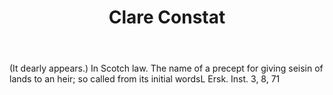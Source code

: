---
title: Clare Constat
letter: C
permalink: "/definitions/bld-clare-constat.html"
body: "(It dearly appears.) In Scotch law. The name of a precept for giving seisin
  of lands to an heir; so called from its initial wordsL Ersk. Inst. 3, 8, 71"
published_at: '2018-07-07'
source: Black's Law Dictionary 2nd Ed (1910)
layout: post
---